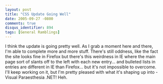 ```yaml
---
layout: post
title: "CSS Update Going Well"
date: 2005-09-27 -0800
comments: true
disqus_identifier: 894
tags: [General Ramblings]
---
```

I think the update is going pretty well. As I grab a moment here and
there, I'm able to complete more and more stuff. There's still oddness,
like the fact the site looks fine in Firefox but there's this weirdness
in IE where the main page sort of slants off to the left with each new
entry... and bulleted lists in entries are different in IE than
Firefox... but it's not impossible to overcome. I'll keep working on it,
but I'm pretty pleased with what it's shaping up into - Visual
Paraesthesia .NET! Heh.
